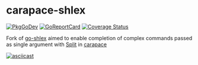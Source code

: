 # carapace-shlex

[![PkgGoDev](https://pkg.go.dev/badge/github.com/rsteube/carapace-shlex)](https://pkg.go.dev/github.com/rsteube/carapace-shlex)
[![GoReportCard](https://goreportcard.com/badge/github.com/rsteube/carapace-shlex)](https://goreportcard.com/report/github.com/rsteube/carapace-shlex)
[![Coverage Status](https://coveralls.io/repos/github/rsteube/carapace-shlex/badge.svg?branch=master)](https://coveralls.io/github/rsteube/carapace-shlex?branch=master)

Fork of [go-shlex](https://github.com/google/shlex) aimed to enable completion of complex commands passed as single argument with [Split] in [carapace]

[![asciicast](https://asciinema.org/a/599580.svg)](https://asciinema.org/a/599580)

[Split]:https://rsteube.github.io/carapace/carapace/action/split.html
[carapace]:https://github.com/rsteube/carapace
